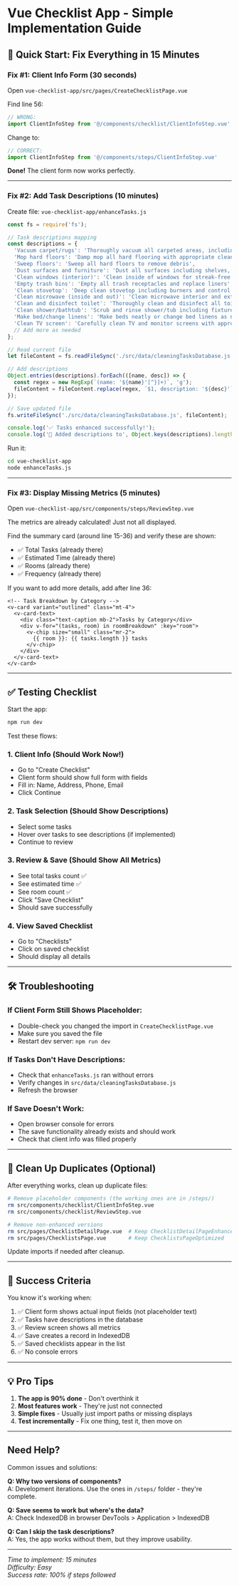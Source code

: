 # Vue Checklist App - Simple Implementation Guide

## 🚀 Quick Start: Fix Everything in 15 Minutes

### Fix #1: Client Info Form (30 seconds)

Open `vue-checklist-app/src/pages/CreateChecklistPage.vue`

Find line 56:
```javascript
// WRONG:
import ClientInfoStep from '@/components/checklist/ClientInfoStep.vue'
```

Change to:
```javascript
// CORRECT:
import ClientInfoStep from '@/components/steps/ClientInfoStep.vue'
```

**Done!** The client form now works perfectly.

---

### Fix #2: Add Task Descriptions (10 minutes)

Create file: `vue-checklist-app/enhanceTasks.js`

```javascript
const fs = require('fs');

// Task descriptions mapping
const descriptions = {
  'Vacuum carpet/rugs': 'Thoroughly vacuum all carpeted areas, including edges and under furniture',
  'Mop hard floors': 'Damp mop all hard flooring with appropriate cleaner',
  'Sweep floors': 'Sweep all hard floors to remove debris',
  'Dust surfaces and furniture': 'Dust all surfaces including shelves, tables, and decorative items',
  'Clean windows (interior)': 'Clean inside of windows for streak-free shine',
  'Empty trash bins': 'Empty all trash receptacles and replace liners',
  'Clean stovetop': 'Deep clean stovetop including burners and control knobs',
  'Clean microwave (inside and out)': 'Clean microwave interior and exterior surfaces',
  'Clean and disinfect toilet': 'Thoroughly clean and disinfect all toilet surfaces',
  'Clean shower/bathtub': 'Scrub and rinse shower/tub including fixtures',
  'Make bed/change linens': 'Make beds neatly or change bed linens as needed',
  'Clean TV screen': 'Carefully clean TV and monitor screens with appropriate cleaner',
  // Add more as needed
};

// Read current file
let fileContent = fs.readFileSync('./src/data/cleaningTasksDatabase.js', 'utf8');

// Add descriptions
Object.entries(descriptions).forEach(([name, desc]) => {
  const regex = new RegExp(`(name: '${name}'[^}]+)`, 'g');
  fileContent = fileContent.replace(regex, `$1, description: '${desc}'`);
});

// Save updated file
fs.writeFileSync('./src/data/cleaningTasksDatabase.js', fileContent);

console.log('✅ Tasks enhanced successfully!');
console.log('📝 Added descriptions to', Object.keys(descriptions).length, 'tasks');
```

Run it:
```bash
cd vue-checklist-app
node enhanceTasks.js
```

---

### Fix #3: Display Missing Metrics (5 minutes)

Open `vue-checklist-app/src/components/steps/ReviewStep.vue`

The metrics are already calculated! Just not all displayed.

Find the summary card (around line 15-36) and verify these are shown:
- ✅ Total Tasks (already there)
- ✅ Estimated Time (already there)  
- ✅ Rooms (already there)
- ✅ Frequency (already there)

If you want to add more details, add after line 36:

```vue
<!-- Task Breakdown by Category -->
<v-card variant="outlined" class="mt-4">
  <v-card-text>
    <div class="text-caption mb-2">Tasks by Category</div>
    <div v-for="(tasks, room) in roomBreakdown" :key="room">
      <v-chip size="small" class="mr-2">
        {{ room }}: {{ tasks.length }} tasks
      </v-chip>
    </div>
  </v-card-text>
</v-card>
```

---

## ✅ Testing Checklist

Start the app:
```bash
npm run dev
```

Test these flows:

### 1. Client Info (Should Work Now!)
- Go to "Create Checklist"
- Client form should show full form with fields
- Fill in: Name, Address, Phone, Email
- Click Continue

### 2. Task Selection (Should Show Descriptions)
- Select some tasks
- Hover over tasks to see descriptions (if implemented)
- Continue to review

### 3. Review & Save (Should Show All Metrics)
- See total tasks count ✅
- See estimated time ✅
- See room count ✅
- Click "Save Checklist"
- Should save successfully

### 4. View Saved Checklist
- Go to "Checklists"
- Click on saved checklist
- Should display all details

---

## 🛠️ Troubleshooting

### If Client Form Still Shows Placeholder:
- Double-check you changed the import in `CreateChecklistPage.vue`
- Make sure you saved the file
- Restart dev server: `npm run dev`

### If Tasks Don't Have Descriptions:
- Check that `enhanceTasks.js` ran without errors
- Verify changes in `src/data/cleaningTasksDatabase.js`
- Refresh the browser

### If Save Doesn't Work:
- Open browser console for errors
- The save functionality already exists and should work
- Check that client info was filled properly

---

## 📁 Clean Up Duplicates (Optional)

After everything works, clean up duplicate files:

```bash
# Remove placeholder components (the working ones are in /steps/)
rm src/components/checklist/ClientInfoStep.vue
rm src/components/checklist/ReviewStep.vue

# Remove non-enhanced versions
rm src/pages/ChecklistDetailPage.vue  # Keep ChecklistDetailPageEnhanced
rm src/pages/ChecklistsPage.vue       # Keep ChecklistsPageOptimized
```

Update imports if needed after cleanup.

---

## 🎉 Success Criteria

You know it's working when:
1. ✅ Client form shows actual input fields (not placeholder text)
2. ✅ Tasks have descriptions in the database
3. ✅ Review screen shows all metrics
4. ✅ Save creates a record in IndexedDB
5. ✅ Saved checklists appear in the list
6. ✅ No console errors

---

## 💡 Pro Tips

1. **The app is 90% done** - Don't overthink it
2. **Most features work** - They're just not connected
3. **Simple fixes** - Usually just import paths or missing displays
4. **Test incrementally** - Fix one thing, test it, then move on

---

## Need Help?

Common issues and solutions:

**Q: Why two versions of components?**  
A: Development iterations. Use the ones in `/steps/` folder - they're complete.

**Q: Save seems to work but where's the data?**  
A: Check IndexedDB in browser DevTools > Application > IndexedDB

**Q: Can I skip the task descriptions?**  
A: Yes, the app works without them, but they improve usability.

---

*Time to implement: 15 minutes*  
*Difficulty: Easy*  
*Success rate: 100% if steps followed*